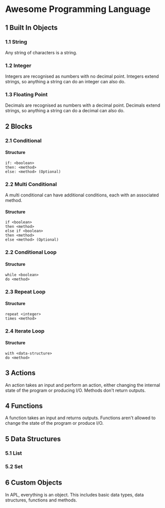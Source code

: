 # Awesome Programming Language

## 1 Built In Objects

### 1.1 String

Any string of characters is a string.

### 1.2 Integer

Integers are recognised as numbers with no decimal point. Integers extend strings, so anything a string can do an integer can also do.

### 1.3 Floating Point

Decimals are recognised as numbers with a decimal point. Decimals extend strings, so anything a string can do a decimal can also do.

## 2 Blocks

### 2.1 Conditional

#### Structure

```
if: <boolean>
then: <method>
else: <method> (Optional)
```

### 2.2 Multi Conditional

A multi conditional can have additional conditions, each with an associated method.

#### Structure

```
if <boolean>
then <method>
else if <boolean>
then <method>
else <method> (Optional)
```

### 2.2 Conditional Loop

#### Structure

```
while <boolean>
do <method>
```

### 2.3 Repeat Loop

#### Structure

```
repeat <integer> 
times <method>
```

### 2.4 Iterate Loop

#### Structure

```
with <data-structure>
do <method>
```

## 3 Actions

An action takes an input and perform an action, either changing the internal state of the program or producing I/O. Methods don't return outputs.

## 4 Functions

A function takes an input and returns outputs. Functions aren't allowed to change the state of the program or produce I/O.

## 5 Data Structures

### 5.1 List

### 5.2 Set

## 6 Custom Objects

In APL, everything is an object. This includes basic data types, data structures, functions and methods.

